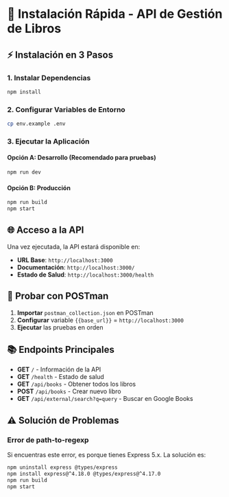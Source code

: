 # 🚀 Instalación Rápida - API de Gestión de Libros

## ⚡ Instalación en 3 Pasos

### 1. **Instalar Dependencias**
```bash
npm install
```

### 2. **Configurar Variables de Entorno**
```bash
cp env.example .env
```

### 3. **Ejecutar la Aplicación**

#### **Opción A: Desarrollo (Recomendado para pruebas)**
```bash
npm run dev
```

#### **Opción B: Producción**
```bash
npm run build
npm start
```

## 🌐 Acceso a la API

Una vez ejecutada, la API estará disponible en:
- **URL Base**: `http://localhost:3000`
- **Documentación**: `http://localhost:3000/`
- **Estado de Salud**: `http://localhost:3000/health`

## 🧪 Probar con POSTman

1. **Importar** `postman_collection.json` en POSTman
2. **Configurar** variable `{{base_url}}` = `http://localhost:3000`
3. **Ejecutar** las pruebas en orden

## 📚 Endpoints Principales

- **GET** `/` - Información de la API
- **GET** `/health` - Estado de salud
- **GET** `/api/books` - Obtener todos los libros
- **POST** `/api/books` - Crear nuevo libro
- **GET** `/api/external/search?q=query` - Buscar en Google Books

## ⚠️ Solución de Problemas

### **Error de path-to-regexp**
Si encuentras este error, es porque tienes Express 5.x. La solución es:
```bash
npm uninstall express @types/express
npm install express@^4.18.0 @types/express@^4.17.0
npm run build
npm start
```